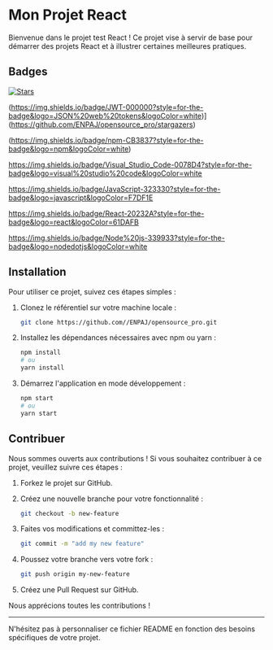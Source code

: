 # Mon Projet React

Bienvenue dans le projet test React ! Ce projet vise à servir de base pour démarrer des projets React et à illustrer certaines meilleures pratiques.

## Badges

[![Stars](https://img.shields.io/github/stars/ENPAJ/opensource_pro.svg)](https://github.com/ENPAJ/opensource_pro/stargazers)

(https://img.shields.io/badge/JWT-000000?style=for-the-badge&logo=JSON%20web%20tokens&logoColor=white)](https://github.com/ENPAJ/opensource_pro/stargazers)

(https://img.shields.io/badge/npm-CB3837?style=for-the-badge&logo=npm&logoColor=white)

https://img.shields.io/badge/Visual_Studio_Code-0078D4?style=for-the-badge&logo=visual%20studio%20code&logoColor=white

https://img.shields.io/badge/JavaScript-323330?style=for-the-badge&logo=javascript&logoColor=F7DF1E

https://img.shields.io/badge/React-20232A?style=for-the-badge&logo=react&logoColor=61DAFB

https://img.shields.io/badge/Node%20js-339933?style=for-the-badge&logo=nodedotjs&logoColor=white

## Installation

Pour utiliser ce projet, suivez ces étapes simples :

1. Clonez le référentiel sur votre machine locale :
    ```bash
    git clone https://github.com//ENPAJ/opensource_pro.git
    ```

2. Installez les dépendances nécessaires avec npm ou yarn :
    ```bash
    npm install
    # ou
    yarn install
    ```

3. Démarrez l'application en mode développement :
    ```bash
    npm start
    # ou
    yarn start
    ```

## Contribuer

Nous sommes ouverts aux contributions ! Si vous souhaitez contribuer à ce projet, veuillez suivre ces étapes :

1. Forkez le projet sur GitHub.
2. Créez une nouvelle branche pour votre fonctionnalité :
    ```bash
    git checkout -b new-feature
    ```

3. Faites vos modifications et committez-les :
    ```bash
    git commit -m "add my new feature"
    ```

4. Poussez votre branche vers votre fork :
    ```bash
    git push origin my-new-feature
    ```

5. Créez une Pull Request sur GitHub.

Nous apprécions toutes les contributions !

---

N'hésitez pas à personnaliser ce fichier README en fonction des besoins spécifiques de votre projet.

